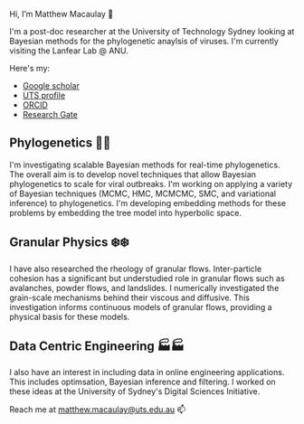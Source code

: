 Hi, I’m Matthew Macaulay :wave:

I'm a post-doc researcher at the University of Technology Sydney looking at Bayesian methods for the phylogenetic anaylsis of viruses.
I'm currently visiting the Lanfear Lab @ ANU.

Here's my:
- [Google scholar](https://scholar.google.com.au/citations?hl=en&user=IUODx34AAAAJ)
- [UTS profile](https://profiles.uts.edu.au/Matthew.Macaulay)
- [ORCID](https://orcid.org/0000-0002-6865-7979)
- [Research Gate](https://www.researchgate.net/profile/Matthew-Macaulay-2)

## Phylogenetics :herb::herb:

I'm investigating scalable Bayesian methods for real-time phylogenetics. The overall aim is to develop novel techniques that allow Bayesian phylogenetics to scale for viral outbreaks. I'm working on applying a variety of Bayesian techniques (MCMC, HMC, MCMCMC, SMC, and variational inference) to phylogenetics. I'm developing embedding methods for these problems by embedding the tree model into hyperbolic space.

## Granular Physics :snowflake::snowflake:

I have also researched the rheology of granular flows. Inter-particle cohesion has a significant but understudied role in granular flows such as avalanches, powder flows, and landslides. I numerically investigated the grain-scale mechanisms behind their viscous and diffusive. This investigation informs continuous models of granular flows, providing a physical basis for these models.

## Data Centric Engineering :factory::factory:

I also have an interest in including data in online engineering applications. This includes optimsation, Bayesian inference and filtering. I worked on these ideas at the University of Sydney's Digital Sciences Initiative.

Reach me at matthew.macaulay@uts.edu.au 📫 
